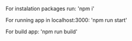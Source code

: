 For instalation packages run: 'npm i'

For running app in localhost:3000: 'npm run start'

For build app: 'npm run build'